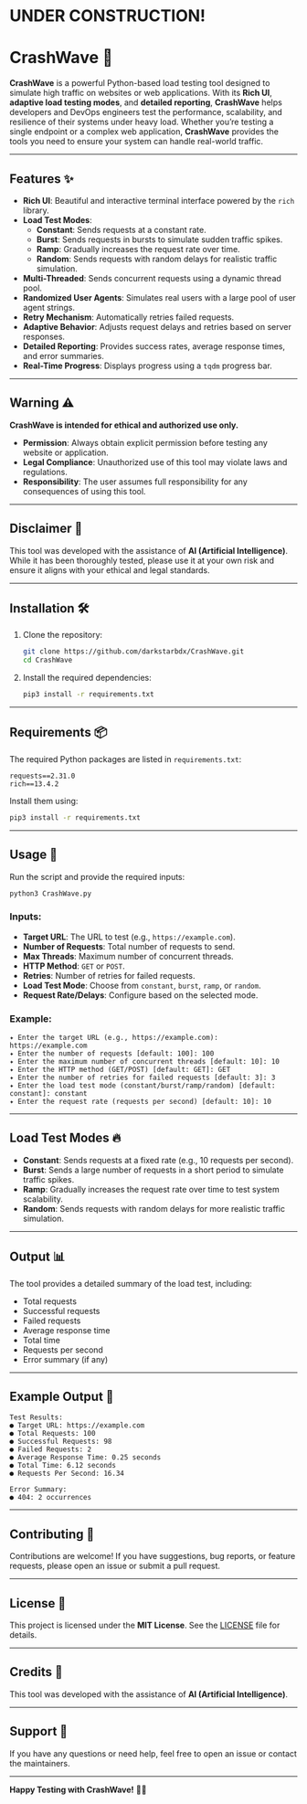 # **UNDER CONSTRUCTION!**

# **CrashWave** 🌊

**CrashWave** is a powerful Python-based load testing tool designed to simulate high traffic on websites or web applications. With its **Rich UI**, **adaptive load testing modes**, and **detailed reporting**, **CrashWave** helps developers and DevOps engineers test the performance, scalability, and resilience of their systems under heavy load. Whether you’re testing a single endpoint or a complex web application, **CrashWave** provides the tools you need to ensure your system can handle real-world traffic.

---

## **Features** ✨
- **Rich UI**: Beautiful and interactive terminal interface powered by the `rich` library.
- **Load Test Modes**:
  - **Constant**: Sends requests at a constant rate.
  - **Burst**: Sends requests in bursts to simulate sudden traffic spikes.
  - **Ramp**: Gradually increases the request rate over time.
  - **Random**: Sends requests with random delays for realistic traffic simulation.
- **Multi-Threaded**: Sends concurrent requests using a dynamic thread pool.
- **Randomized User Agents**: Simulates real users with a large pool of user agent strings.
- **Retry Mechanism**: Automatically retries failed requests.
- **Adaptive Behavior**: Adjusts request delays and retries based on server responses.
- **Detailed Reporting**: Provides success rates, average response times, and error summaries.
- **Real-Time Progress**: Displays progress using a `tqdm` progress bar.

---

## **Warning** ⚠️
**CrashWave is intended for ethical and authorized use only.**  
- **Permission**: Always obtain explicit permission before testing any website or application.  
- **Legal Compliance**: Unauthorized use of this tool may violate laws and regulations.  
- **Responsibility**: The user assumes full responsibility for any consequences of using this tool.  

---

## **Disclaimer** 🤖
This tool was developed with the assistance of **AI (Artificial Intelligence)**. While it has been thoroughly tested, please use it at your own risk and ensure it aligns with your ethical and legal standards.

---

## **Installation** 🛠️
1. Clone the repository:
   ```bash
   git clone https://github.com/darkstarbdx/CrashWave.git
   cd CrashWave
   ```
2. Install the required dependencies:
   ```bash
   pip3 install -r requirements.txt
   ```

---

## **Requirements** 📦
The required Python packages are listed in `requirements.txt`:
```plaintext
requests==2.31.0
rich==13.4.2
```

Install them using:
```bash
pip3 install -r requirements.txt
```

---

## **Usage** 🚦
Run the script and provide the required inputs:
```bash
python3 CrashWave.py
```

### **Inputs**:
- **Target URL**: The URL to test (e.g., `https://example.com`).
- **Number of Requests**: Total number of requests to send.
- **Max Threads**: Maximum number of concurrent threads.
- **HTTP Method**: `GET` or `POST`.
- **Retries**: Number of retries for failed requests.
- **Load Test Mode**: Choose from `constant`, `burst`, `ramp`, or `random`.
- **Request Rate/Delays**: Configure based on the selected mode.

### **Example**:
```plaintext
✦ Enter the target URL (e.g., https://example.com): https://example.com
✦ Enter the number of requests [default: 100]: 100
✦ Enter the maximum number of concurrent threads [default: 10]: 10
✦ Enter the HTTP method (GET/POST) [default: GET]: GET
✦ Enter the number of retries for failed requests [default: 3]: 3
✦ Enter the load test mode (constant/burst/ramp/random) [default: constant]: constant
✦ Enter the request rate (requests per second) [default: 10]: 10
```

---

## **Load Test Modes** 🔥
- **Constant**: Sends requests at a fixed rate (e.g., 10 requests per second).
- **Burst**: Sends a large number of requests in a short period to simulate traffic spikes.
- **Ramp**: Gradually increases the request rate over time to test system scalability.
- **Random**: Sends requests with random delays for more realistic traffic simulation.

---

## **Output** 📊
The tool provides a detailed summary of the load test, including:
- Total requests
- Successful requests
- Failed requests
- Average response time
- Total time
- Requests per second
- Error summary (if any)

---

## **Example Output** 📄
```plaintext
Test Results:
● Target URL: https://example.com
● Total Requests: 100
● Successful Requests: 98
● Failed Requests: 2
● Average Response Time: 0.25 seconds
● Total Time: 6.12 seconds
● Requests Per Second: 16.34

Error Summary:
● 404: 2 occurrences
```

---

## **Contributing** 🤝
Contributions are welcome! If you have suggestions, bug reports, or feature requests, please open an issue or submit a pull request.

---

## **License** 📜
This project is licensed under the **MIT License**. See the [LICENSE](LICENSE) file for details.

---

## **Credits** 🙏
This tool was developed with the assistance of **AI (Artificial Intelligence)**.

---

## **Support** 💬
If you have any questions or need help, feel free to open an issue or contact the maintainers.

---

**Happy Testing with CrashWave!** 🌊🚀
